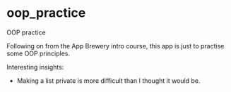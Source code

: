 # oop_practice

OOP practice

Following on from the App Brewery intro course, this app is just to practise some OOP principles.

Interesting insights:

- Making a list private is more difficult than I thought it would be.
